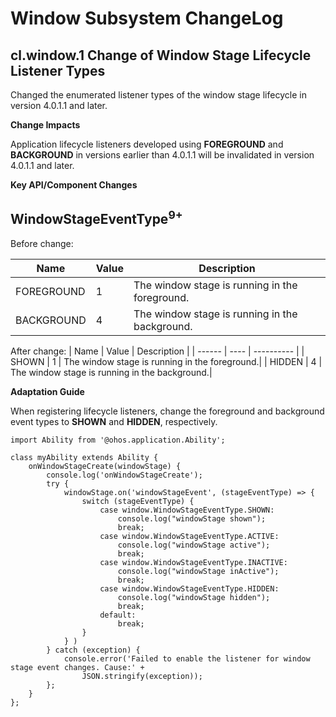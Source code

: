 # Window Subsystem ChangeLog

## cl.window.1 Change of Window Stage Lifecycle Listener Types

Changed the enumerated listener types of the window stage lifecycle in version 4.0.1.1 and later.

**Change Impacts**

Application lifecycle listeners developed using **FOREGROUND** and **BACKGROUND** in versions earlier than 4.0.1.1 will be invalidated in version 4.0.1.1 and later.

**Key API/Component Changes**

##  WindowStageEventType<sup>9+</sup>

Before change:

| Name      | Value  | Description      |
| ---------- | ---- | ---------- |
| FOREGROUND | 1    | The window stage is running in the foreground.|
| BACKGROUND | 4    | The window stage is running in the background.|

After change:
| Name  | Value  | Description      |
| ------ | ---- | ---------- |
| SHOWN  | 1    | The window stage is running in the foreground.|
| HIDDEN | 4    | The window stage is running in the background.|

**Adaptation Guide**

When registering lifecycle listeners, change the foreground and background event types to **SHOWN** and **HIDDEN**, respectively.

```
import Ability from '@ohos.application.Ability';

class myAbility extends Ability {
    onWindowStageCreate(windowStage) {
        console.log('onWindowStageCreate');
        try {
            windowStage.on('windowStageEvent', (stageEventType) => {
                switch (stageEventType) {
                    case window.WindowStageEventType.SHOWN:
                        console.log("windowStage shown");
                        break;
                    case window.WindowStageEventType.ACTIVE:
                        console.log("windowStage active");
                        break;
                    case window.WindowStageEventType.INACTIVE:
                        console.log("windowStage inActive");
                        break;
                    case window.WindowStageEventType.HIDDEN:
                        console.log("windowStage hidden");
                        break;
                    default:
                        break;
                }
        	} )
        } catch (exception) {
            console.error('Failed to enable the listener for window stage event changes. Cause:' +
                JSON.stringify(exception));
        };
    }
};
```
